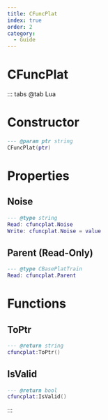 ```yaml
---
title: CFuncPlat
index: true
order: 2
category:
  - Guide
---
```


# CFuncPlat

::: tabs
@tab Lua
# Constructor
```lua
--- @param ptr string
CFuncPlat(ptr)
```
# Properties
## Noise 
```lua
--- @type string
Read: cfuncplat.Noise
Write: cfuncplat.Noise = value
```
## Parent (Read-Only)
```lua
--- @type CBasePlatTrain
Read: cfuncplat.Parent
```
# Functions
## ToPtr
```lua
--- @return string
cfuncplat:ToPtr()
```
## IsValid
```lua
--- @return bool
cfuncplat:IsValid()
```

:::